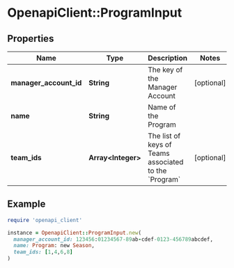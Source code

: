 # OpenapiClient::ProgramInput

## Properties

| Name | Type | Description | Notes |
| ---- | ---- | ----------- | ----- |
| **manager_account_id** | **String** | The key of the Manager Account | [optional] |
| **name** | **String** | Name of the Program |  |
| **team_ids** | **Array&lt;Integer&gt;** | The list of keys of Teams associated to the &#x60;Program&#x60; | [optional] |

## Example

```ruby
require 'openapi_client'

instance = OpenapiClient::ProgramInput.new(
  manager_account_id: 123456:01234567-89ab-cdef-0123-456789abcdef,
  name: Program: new Season,
  team_ids: [1,4,6,8]
)
```

